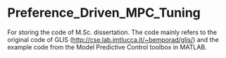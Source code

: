 # Preference_Driven_MPC_Tuning
For storing the code of M.Sc. dissertation.
The code mainly refers to the original code of GLIS (http://cse.lab.imtlucca.it/~bemporad/glis/) and the example code from the Model Predictive Control toolbox in MATLAB.

